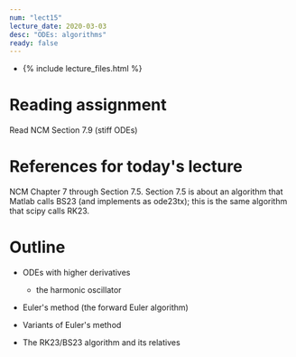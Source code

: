 ```yaml
---
num: "lect15"
lecture_date: 2020-03-03
desc: "ODEs: algorithms"
ready: false
---
```


* {% include lecture_files.html %}

# Reading assignment

Read NCM Section 7.9 (stiff ODEs)

# References for today's lecture

NCM Chapter 7 through Section 7.5.
Section 7.5 is about an algorithm that 
Matlab calls BS23 (and implements as ode23tx);
this is the same algorithm that scipy calls RK23.

# Outline

- ODEs with higher derivatives
  - the harmonic oscillator

- Euler's method (the forward Euler algorithm)
- Variants of Euler's method
- The RK23/BS23 algorithm and its relatives
